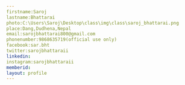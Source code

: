 ```yaml
---
firstname:Saroj
lastname:Bhattarai
photo:C:\Users\Saroj\Desktop\class\img\class\saroj_bhattarai.png
place:Dang,Dudhena,Nepal
email:sarojbhattarai800@gmail.com	
phonenumber:9868635719(official use only)
facebook:sar.bht
twitter:sarojbhattaraii
linkedin:
instagram:sarojbhattaraii
memberid:
layout: profile
---
```


